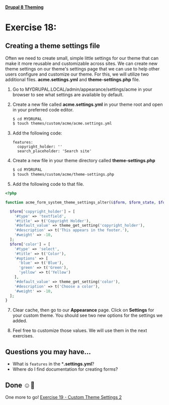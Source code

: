 #### [Drupal 8 Theming](README.md)

# Exercise 18: 

## Creating a theme settings file

Often we need to create small, simple little settings for our theme that can make it more reusable and customizable across sites. We can create new theme settings on our theme's settings page that we can use to help other users configure and customize our theme. For this, we will utilize two additional files. **acme.settings.yml** and **theme-settings.php** file.

1. Go to MYDRUPAL.LOCAL/admin/appearance/settings/acme in your browser to see what settings are available by default.

2. Create a new file called **acme.settings.yml** in your theme root and open in your preferred code editor.

    ```bash 
    $ cd MYDRUPAL
    $ touch themes/custom/acme/acme.settings.yml
    ```

3. Add the following code:

	```
	features:
  	  copyright_holder: ''
	  search_placeholder: 'Search site'
	```

5. Create a new file in your theme directory called **theme-settings.php** 

    ```bash 
    $ cd MYDRUPAL
    $ touch themes/custom/acme/theme-settings.php
    ```
    
6. Add the following code to that file.
	
  ```php
  <?php
  
  function acme_form_system_theme_settings_alter(&$form, $form_state, $form_id = NULL) {
  
    $form['copyright_holder'] = [
      '#type' => 'textfield',
      '#title' => t('Copyright Holder'),
      '#default_value' => theme_get_setting('copyright_holder'),
      '#description' => t('This appears in the footer.'),
      '#weight' => -10,
    ];
    $form['color'] = [
      '#type' => 'select',
      '#title' => t('Color'),
      '#options' => [
        'blue' => t('Blue'),
        'green' => t('Green'),
        'yellow' => t('Yellow')
      ],
      '#default_value' => theme_get_setting('color'),
      '#description' => t('Choose a color'),
      '#weight' => -10,
    ];
  }
 ```
      
7. Clear cache, then go to our **Appearance** page. Click on **Settings** for your custom theme. You should see two new options for the settings we added. 

8. Feel free to customize those values. We will use them in the next exercises.

## Questions you may have...
+ What is `features` in the ***.settings.yml**?
+ Where do I find documentation for creating forms?


## Done ☺
One more to go! [Exercise 19 - Custom Theme Settings 2](exercise_19-theme-settings2.md)
